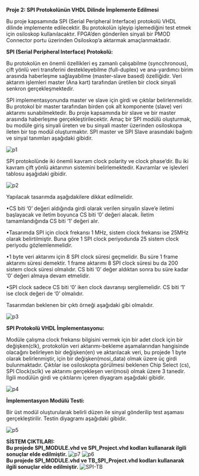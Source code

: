 **Proje 2: SPI Protokolünün VHDL Dilinde İmplemente Edilmesi**

Bu proje kapsamında SPI (Serial Peripheral Interface) protokolü VHDL dilinde implemente edilecektir. Bu protokolün işleyip işlemediğini test etmek için osiloskop kullanılacaktır. FPGA’den gönderilen sinyali bir PMOD Connector portu üzerinden Osiloskop’a aktarmak amaçlanmaktadır.
	
**SPI (Serial Peripheral Interface) Protokolü:**

Bu protokolün en önemli özellikleri eş zamanlı çalışabilme (syncchronous), çift yönlü veri transferini destekleyebilme (full-duplex) ve ana-yardımcı birim arasında haberleşme sağlayabilme (master-slave based) özelliğidir. Veri aktarım işlemleri master (Ana kart) tarafından üretilen bir clock sinyali senkron gerçekleşmektedir.

SPI implementasyonunda master ve slave için girdi ve çıktılar belirlenmelidir. Bu protokol bir master tarafından birden çok alt komponente (slave) veri aktarımı sunabilmektedir. Bu proje kapsamında bir slave ve bir master arasında haberleşme gerçekleştirilecektir. Amaç bir SPI modülü oluşturmak, bu modüle giriş sinyali üreten ve bu sinyali master üzerinden osiloskopa ileten bir top modül oluşturmaktır. SPI master ve SPI Slave arasındaki bağıntı ve sinyal tanımları aşağıdaki gibidir. 

![p1](https://user-images.githubusercontent.com/57804784/132985955-175a7a65-130a-45fe-b985-0cc4179a1aae.png)

SPI protokolünde iki önemli kavram clock polarity ve clock phase’dir. Bu iki kavram çift yönlü aktarımın sistemini belirlemektedir. Kavramlar ve işlevleri tablosu aşağıdaki gibidir. 

![p2](https://user-images.githubusercontent.com/57804784/132985994-8b69a2e2-df16-427c-b964-20f707dcbd51.PNG)

Yapılacak tasarımda aşağıdakilere dikkat edilmelidir.

•CS biti ‘0’ değeri aldığında girdi olarak verilen sinyalin slave’e iletimi başlayacak ve iletim boyunca CS biti ‘0’ değeri alacak. İletim tamamlandığında CS biti ‘1’ değeri alır.  

•Tasarımda SPI için clock frekansı 1 MHz, sistem clock frekansı ise 25MHz olarak belirtilmiştir. Buna göre 1 SPI clock periyodunda 25 sistem clock periyodu gözlemlenmelidir. 

•1 byte veri aktarımı için 8 SPI clock süresi geçmelidir. Bu süre 1 frame aktarımı süresi demektir. 1 frame aktarımı 8 SPI clock süresi bu da 200 sistem clock süresi olmalıdır. CS biti ‘0’ değer aldıktan sonra bu süre kadar ‘0’ değeri almaya devam etmelidir.  

•SPI clock sadece CS biti ‘0’ iken clock davranışı sergilemelidir. CS biti ‘1’ ise clock değeri de ‘0’ olmalıdır.  

Tasarımdan beklenen bir çıktı örneği aşağıdaki gibi olmalıdır. 

![p3](https://user-images.githubusercontent.com/57804784/132986138-86abcef5-b555-4aa4-94c0-fc3838338c83.png)


**SPI Protokolü VHDL İmplementasyonu:**

Modüle çalışma clock frekansı bilgisini vermek için bir adet clock için bir değişken(clk), protokolün veri aktarımı-bekleme aşamalarından hangisinde olacağını belirleyen bir değişken(en) ve aktarılacak veri, bu projede 1 byte olarak belirlenmiştir, için bir değişken(mosi_data) olmak üzere üç girdi bulunmaktadır. Çıktılar ise osiloskopta görülmesi beklenen Chip Select (cs), SPI Clock(sclk) ve aktarımı gerçekleşen veri(mosi) olmak üzere 3 tanedir. İlgili modülün girdi ve çıktılarını içeren diyagram aşağıdaki gibidir.

![p4](https://user-images.githubusercontent.com/57804784/132986211-6128f06c-4f9f-4da0-8aa0-142d67a1650d.png)

 **İmplementasyon Modülü Testi:**

Bir üst modül oluşturularak belirli düzen ile sinyal gönderilip test aşaması gerçekleştirilir. Testin diyagramı aşağıdaki gibidir. 

![p5](https://user-images.githubusercontent.com/57804784/132986313-6a39b4e4-a376-4b6c-a0b6-59546150ea19.png)

**SİSTEM ÇIKTILARI:**\
**Bu projede SPI_MODULE.vhd ve SPI_Project.vhd kodları kullanarak ilgili sonuçlar elde edilmiştir.** 
![p7](https://user-images.githubusercontent.com/57804784/132986372-2acf83ad-4c33-44d8-923b-a819a2fa0189.jpg)
![p6](https://user-images.githubusercontent.com/57804784/132986374-6dd5c9e7-c706-413a-83dd-a8dbc143c02b.png)
\
**Bu projede SPI_MODULE.vhd ve TB_SPI_Project.vhd kodları kullanarak ilgili sonuçlar elde edilmiştir.** 
![SPI-TB](https://user-images.githubusercontent.com/57804784/132987395-6ee3bafb-98e7-4cf2-861a-c552e47500b2.PNG)
